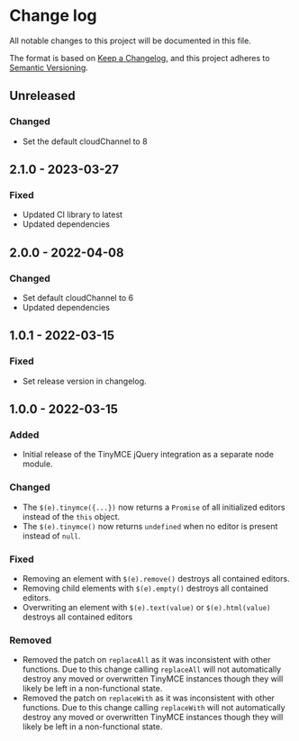 # Change log
All notable changes to this project will be documented in this file.

The format is based on [Keep a Changelog](https://keepachangelog.com/en/1.0.0/),
and this project adheres to [Semantic Versioning](https://semver.org/spec/v2.0.0.html).

## Unreleased

### Changed
- Set the default cloudChannel to 8

## 2.1.0 - 2023-03-27

### Fixed
- Updated CI library to latest
- Updated dependencies

## 2.0.0 - 2022-04-08

### Changed
- Set default cloudChannel to 6
- Updated dependencies

## 1.0.1 - 2022-03-15

### Fixed
- Set release version in changelog.

## 1.0.0 - 2022-03-15

### Added
- Initial release of the TinyMCE jQuery integration as a separate node module.

### Changed
- The `$(e).tinymce({...})` now returns a `Promise` of all initialized editors instead of the `this` object.
- The `$(e).tinymce()` now returns `undefined` when no editor is present instead of `null`.

### Fixed
- Removing an element with `$(e).remove()` destroys all contained editors.
- Removing child elements with `$(e).empty()` destroys all contained editors.
- Overwriting an element with `$(e).text(value)` or `$(e).html(value)` destroys all contained editors

### Removed
- Removed the patch on `replaceAll` as it was inconsistent with other functions. Due to this change calling `replaceAll` will not automatically destroy any moved or overwritten TinyMCE instances though they will likely be left in a non-functional state.
- Removed the patch on `replaceWith` as it was inconsistent with other functions. Due to this change calling `replaceWith` will not automatically destroy any moved or overwritten TinyMCE instances though they will likely be left in a non-functional state.
